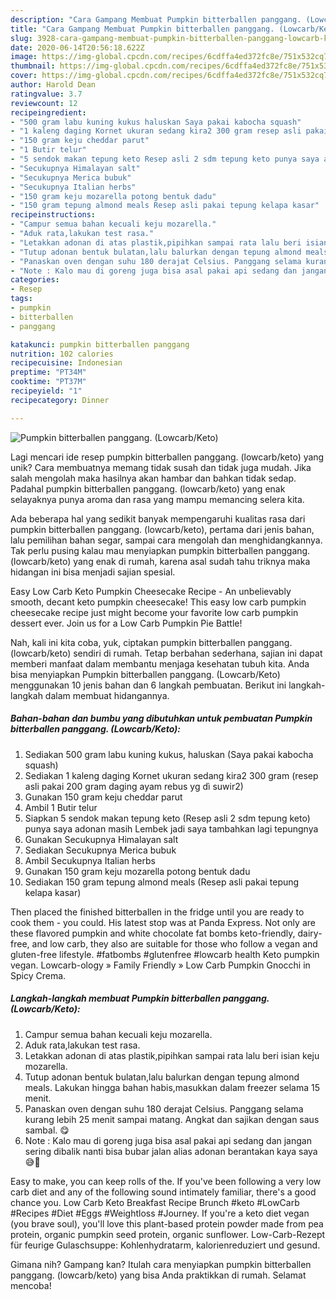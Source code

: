 ```yaml
---
description: "Cara Gampang Membuat Pumpkin bitterballen panggang. (Lowcarb/Keto) Anti Gagal"
title: "Cara Gampang Membuat Pumpkin bitterballen panggang. (Lowcarb/Keto) Anti Gagal"
slug: 3928-cara-gampang-membuat-pumpkin-bitterballen-panggang-lowcarb-keto-anti-gagal
date: 2020-06-14T20:56:18.622Z
image: https://img-global.cpcdn.com/recipes/6cdffa4ed372fc8e/751x532cq70/pumpkin-bitterballen-panggang-lowcarbketo-foto-resep-utama.jpg
thumbnail: https://img-global.cpcdn.com/recipes/6cdffa4ed372fc8e/751x532cq70/pumpkin-bitterballen-panggang-lowcarbketo-foto-resep-utama.jpg
cover: https://img-global.cpcdn.com/recipes/6cdffa4ed372fc8e/751x532cq70/pumpkin-bitterballen-panggang-lowcarbketo-foto-resep-utama.jpg
author: Harold Dean
ratingvalue: 3.7
reviewcount: 12
recipeingredient:
- "500 gram labu kuning kukus haluskan Saya pakai kabocha squash"
- "1 kaleng daging Kornet ukuran sedang kira2 300 gram resep asli pakai 200 gram daging ayam rebus yg d suwir2"
- "150 gram keju cheddar parut"
- "1 Butir telur"
- "5 sendok makan tepung keto Resep asli 2 sdm tepung keto punya saya adonan masih Lembek jadi saya tambahkan lagi tepungnya"
- "Secukupnya Himalayan salt"
- "Secukupnya Merica bubuk"
- "Secukupnya Italian herbs"
- "150 gram keju mozarella potong bentuk dadu"
- "150 gram tepung almond meals Resep asli pakai tepung kelapa kasar"
recipeinstructions:
- "Campur semua bahan kecuali keju mozarella."
- "Aduk rata,lakukan test rasa."
- "Letakkan adonan di atas plastik,pipihkan sampai rata lalu beri isian keju mozarella."
- "Tutup adonan bentuk bulatan,lalu balurkan dengan tepung almond meals. Lakukan hingga bahan habis,masukkan dalam freezer selama 15 menit."
- "Panaskan oven dengan suhu 180 derajat Celsius. Panggang selama kurang lebih 25 menit sampai matang. Angkat dan sajikan dengan saus sambal. 😋"
- "Note : Kalo mau di goreng juga bisa asal pakai api sedang dan jangan sering dibalik nanti bisa bubar jalan alias adonan berantakan kaya saya 😅🙈"
categories:
- Resep
tags:
- pumpkin
- bitterballen
- panggang

katakunci: pumpkin bitterballen panggang 
nutrition: 102 calories
recipecuisine: Indonesian
preptime: "PT34M"
cooktime: "PT37M"
recipeyield: "1"
recipecategory: Dinner

---
```



![Pumpkin bitterballen panggang. (Lowcarb/Keto)](https://img-global.cpcdn.com/recipes/6cdffa4ed372fc8e/751x532cq70/pumpkin-bitterballen-panggang-lowcarbketo-foto-resep-utama.jpg)

Lagi mencari ide resep pumpkin bitterballen panggang. (lowcarb/keto) yang unik? Cara membuatnya memang tidak susah dan tidak juga mudah. Jika salah mengolah maka hasilnya akan hambar dan bahkan tidak sedap. Padahal pumpkin bitterballen panggang. (lowcarb/keto) yang enak selayaknya punya aroma dan rasa yang mampu memancing selera kita.

Ada beberapa hal yang sedikit banyak mempengaruhi kualitas rasa dari pumpkin bitterballen panggang. (lowcarb/keto), pertama dari jenis bahan, lalu pemilihan bahan segar, sampai cara mengolah dan menghidangkannya. Tak perlu pusing kalau mau menyiapkan pumpkin bitterballen panggang. (lowcarb/keto) yang enak di rumah, karena asal sudah tahu triknya maka hidangan ini bisa menjadi sajian spesial.

Easy Low Carb Keto Pumpkin Cheesecake Recipe - An unbelievably smooth, decant keto pumpkin cheesecake! This easy low carb pumpkin cheesecake recipe just might become your favorite low carb pumpkin dessert ever. Join us for a Low Carb Pumpkin Pie Battle!


Nah, kali ini kita coba, yuk, ciptakan pumpkin bitterballen panggang. (lowcarb/keto) sendiri di rumah. Tetap berbahan sederhana, sajian ini dapat memberi manfaat dalam membantu menjaga kesehatan tubuh kita. Anda bisa menyiapkan Pumpkin bitterballen panggang. (Lowcarb/Keto) menggunakan 10 jenis bahan dan 6 langkah pembuatan. Berikut ini langkah-langkah dalam membuat hidangannya.

<!--inarticleads1-->

##### Bahan-bahan dan bumbu yang dibutuhkan untuk pembuatan Pumpkin bitterballen panggang. (Lowcarb/Keto):

1. Sediakan 500 gram labu kuning kukus, haluskan (Saya pakai kabocha squash)
1. Sediakan 1 kaleng daging Kornet ukuran sedang kira2 300 gram (resep asli pakai 200 gram daging ayam rebus yg dì suwir2)
1. Gunakan 150 gram keju cheddar parut
1. Ambil 1 Butir telur
1. Siapkan 5 sendok makan tepung keto (Resep asli 2 sdm tepung keto) punya saya adonan masih Lembek jadi saya tambahkan lagi tepungnya
1. Gunakan Secukupnya Himalayan salt
1. Sediakan Secukupnya Merica bubuk
1. Ambil Secukupnya Italian herbs
1. Gunakan 150 gram keju mozarella potong bentuk dadu
1. Sediakan 150 gram tepung almond meals (Resep asli pakai tepung kelapa kasar)


Then placed the finished bitterballen in the fridge until you are ready to cook them - you could. His latest stop was at Panda Express. Not only are these flavored pumpkin and white chocolate fat bombs keto-friendly, dairy-free, and low carb, they also are suitable for those who follow a vegan and gluten-free lifestyle. #fatbombs #glutenfree #lowcarb health Keto pumpkin vegan. Lowcarb-ology » Family Friendly » Low Carb Pumpkin Gnocchi in Spicy Crema. 

<!--inarticleads2-->

##### Langkah-langkah membuat Pumpkin bitterballen panggang. (Lowcarb/Keto):

1. Campur semua bahan kecuali keju mozarella.
1. Aduk rata,lakukan test rasa.
1. Letakkan adonan di atas plastik,pipihkan sampai rata lalu beri isian keju mozarella.
1. Tutup adonan bentuk bulatan,lalu balurkan dengan tepung almond meals. Lakukan hingga bahan habis,masukkan dalam freezer selama 15 menit.
1. Panaskan oven dengan suhu 180 derajat Celsius. Panggang selama kurang lebih 25 menit sampai matang. Angkat dan sajikan dengan saus sambal. 😋
1. Note : Kalo mau di goreng juga bisa asal pakai api sedang dan jangan sering dibalik nanti bisa bubar jalan alias adonan berantakan kaya saya 😅🙈


Easy to make, you can keep rolls of the. If you&#39;ve been following a very low carb diet and any of the following sound intimately familiar, there&#39;s a good chance you. Low Carb Keto Breakfast Recipe Brunch #keto #LowCarb #Recipes #Diet #Eggs #Weightloss #Journey. If you&#39;re a keto diet vegan (you brave soul), you&#39;ll love this plant-based protein powder made from pea protein, organic pumpkin seed protein, organic sunflower. Low-Carb-Rezept für feurige Gulaschsuppe: Kohlenhydratarm, kalorienreduziert und gesund. 

Gimana nih? Gampang kan? Itulah cara menyiapkan pumpkin bitterballen panggang. (lowcarb/keto) yang bisa Anda praktikkan di rumah. Selamat mencoba!
